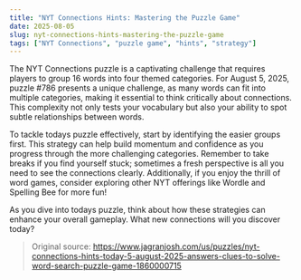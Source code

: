 ```yaml
---
title: "NYT Connections Hints: Mastering the Puzzle Game"
date: 2025-08-05
slug: nyt-connections-hints-mastering-the-puzzle-game
tags: ["NYT Connections", "puzzle game", "hints", "strategy"]
---
```


The NYT Connections puzzle is a captivating challenge that requires players to group 16 words into four themed categories. For August 5, 2025, puzzle #786 presents a unique challenge, as many words can fit into multiple categories, making it essential to think critically about connections. This complexity not only tests your vocabulary but also your ability to spot subtle relationships between words.

To tackle todays puzzle effectively, start by identifying the easier groups first. This strategy can help build momentum and confidence as you progress through the more challenging categories. Remember to take breaks if you find yourself stuck; sometimes a fresh perspective is all you need to see the connections clearly. Additionally, if you enjoy the thrill of word games, consider exploring other NYT offerings like Wordle and Spelling Bee for more fun!

As you dive into todays puzzle, think about how these strategies can enhance your overall gameplay. What new connections will you discover today?
> Original source: https://www.jagranjosh.com/us/puzzles/nyt-connections-hints-today-5-august-2025-answers-clues-to-solve-word-search-puzzle-game-1860000715